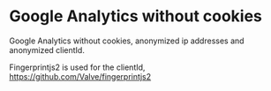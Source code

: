 # Google Analytics without cookies

Google Analytics without cookies, anonymized ip addresses and anonymized clientId.

Fingerprintjs2 is used for the clientId, https://github.com/Valve/fingerprintjs2

